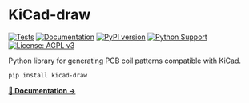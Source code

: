 # KiCad-draw

[![Tests](https://github.com/t-sasatani/KiCad-draw/actions/workflows/pytest.yml/badge.svg)](https://github.com/t-sasatani/KiCad-draw/actions/workflows/pytest.yml)
[![Documentation](https://github.com/t-sasatani/KiCad-draw/actions/workflows/docs.yml/badge.svg)](https://github.com/t-sasatani/KiCad-draw/actions/workflows/docs.yml)
[![PyPI version](https://badge.fury.io/py/kicad-draw.svg)](https://badge.fury.io/py/kicad-draw)
[![Python Support](https://img.shields.io/pypi/pyversions/kicad_draw.svg)](https://pypi.org/project/kicad-draw/)
[![License: AGPL v3](https://img.shields.io/badge/License-AGPL_v3-blue.svg)](https://www.gnu.org/licenses/agpl-3.0)

Python library for generating PCB coil patterns compatible with KiCad.

```bash
pip install kicad-draw
```

**[📖 Documentation →](https://t-sasatani.github.io/KiCad-draw/)**
